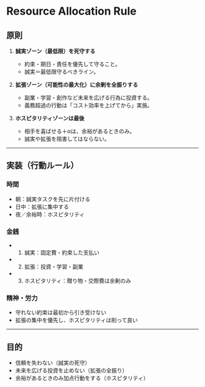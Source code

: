 # Resource Allocation Rule

## 原則
1. **誠実ゾーン（最低限）を死守する**  
   - 約束・期日・責任を優先して守ること。  
   - 誠実＝最低限守るべきライン。  

2. **拡張ゾーン（可能性の最大化）に余剰を全振りする**  
   - 副業・学習・創作など未来を広げる行為に投資する。  
   - 義務超過の行動は「コスト効率を上げてから」実施。  

3. **ホスピタリティゾーンは最後**  
   - 相手を喜ばせる＋αは、余裕があるときのみ。  
   - 誠実や拡張を阻害してはならない。  

---

## 実装（行動ルール）
### 時間
- 朝：誠実タスクを先に片付ける  
- 日中：拡張に集中する  
- 夜／余裕時：ホスピタリティ  

### 金銭
- 1. 誠実：固定費・約束した支払い  
- 2. 拡張：投資・学習・副業  
- 3. ホスピタリティ：贈り物・交際費は余剰のみ  

### 精神・労力
- 守れない約束は最初から引き受けない  
- 拡張の集中を優先し、ホスピタリティは削って良い  

---

## 目的
- 信頼を失わない（誠実の死守）  
- 未来を広げる投資を止めない（拡張の全振り）  
- 余裕があるときのみ加点行動をする（ホスピタリティ）
